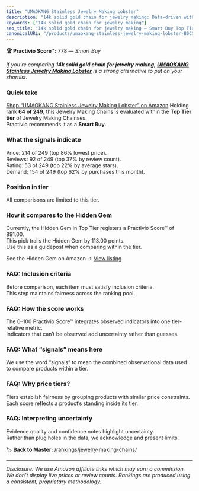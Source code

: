 ```yaml
---
title: "UMAOKANG Stainless Jewelry Making Lobster"
description: "14k solid gold chain for jewelry making: Data-driven within Top Tier ranking using the Practivio Score™. Positioned by quality, value, demand, findability, mom…"
keywords: ["14k solid gold chain for jewelry making"]
seo_title: "14k solid gold chain for jewelry making — Smart Buy Top Tier (2025)"
canonicalURL: "/products/umaokang-stainless-jewelry-making-lobster-B0CGDM4D5S/"
---
```


**🏆 Practivio Score™:** 778 — _Smart Buy_


*If you're comparing **14k solid gold chain for jewelry making**, **[UMAOKANG Stainless Jewelry Making Lobster](https://www.amazon.com/dp/B0CGDM4D5S?tag=practivio-20)** is a strong alternative to put on your shortlist.*
### Quick take
[Shop “UMAOKANG Stainless Jewelry Making Lobster” on Amazon](https://www.amazon.com/dp/B0CGDM4D5S?tag=practivio-20)
Holding rank **64 of 249**, this Jewelry Making Chains is evaluated within the **Top Tier tier** of Jewelry Making Chainses.  
Practivio recommends it as a **Smart Buy**.

### What the signals indicate
Price: 214 of 249 (top 86% lowest price).  
Reviews: 92 of 249 (top 37% by review count).  
Rating: 53 of 249 (top 22% by average stars).  
Demand: 154 of 249 (top 62% by purchases this month).

### Position in tier
All comparisons are limited to this tier.

### How it compares to the Hidden Gem
Currently, the Hidden Gem in Top Tier registers a Practivio Score™ of 891.00.  
This pick trails the Hidden Gem by 113.00 points.  
Use this as a guidepost when comparing within the tier.  

See the Hidden Gem on Amazon → [View listing](https://www.amazon.com/dp/B07MCL5GQ3?tag=practivio-20)

### FAQ: Inclusion criteria
Before comparison, each item must satisfy inclusion criteria.  
This step maintains fairness across the ranking pool.

### FAQ: How the score works
The 0–100 Practivio Score™ integrates observed indicators into one tier-relative metric.  
Indicators that can’t be observed add uncertainty rather than guesses.

### FAQ: What “signals” means here
We use the word “signals” to mean the combined observational data used to compare products within a tier.

### FAQ: Why price tiers?
Tiers establish fairness by grouping products with similar price constraints.  
Each score reflects a product’s standing inside its tier.

### FAQ: Interpreting uncertainty
Evidence quality and confidence notes highlight uncertainty.  
Rather than plug holes in the data, we acknowledge and present limits.


🏷️ **Back to Master:** [/rankings/jewelry-making-chains/](/rankings/jewelry-making-chains/)

---
_Disclosure: We use Amazon affiliate links which may earn a commission. We don’t display live prices or review counts. Rankings are produced using a consistent, proprietary methodology._
